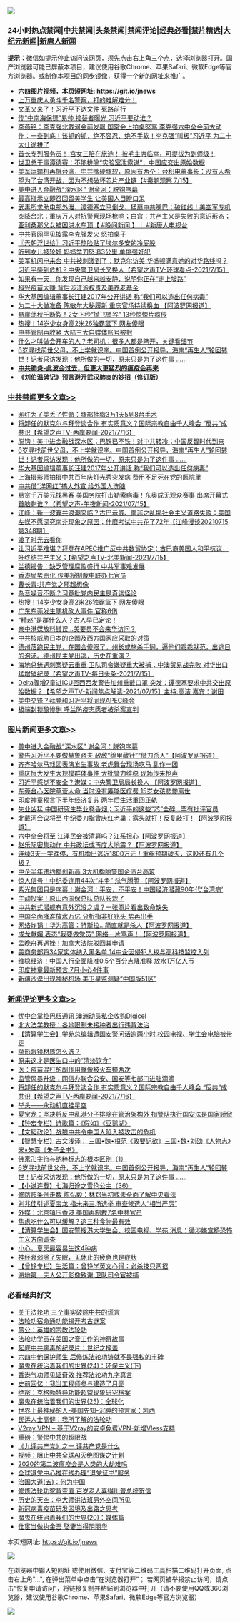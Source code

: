 ![](https://raw.githubusercontent.com/fqnews/bnews/master/64photo/fqnews-qr.jpg)

<div id="tt">
<h3>24小时热点禁闻|<a href="#%E4%B8%AD%E5%85%B1%E7%A6%81%E9%97%BB%E6%9B%B4%E5%A4%9A%E6%96%87%E7%AB%A0">中共禁闻</a>|<a href="#%E5%9B%BE%E7%89%87%E6%96%B0%E9%97%BB%E6%9B%B4%E5%A4%9A%E6%96%87%E7%AB%A0">头条禁闻</a>|<a href="#%E6%96%B0%E9%97%BB%E8%AF%84%E8%AE%BA%E6%9B%B4%E5%A4%9A%E6%96%87%E7%AB%A0">禁闻评论|<a href="#%E5%BF%85%E7%9C%8B%E7%BB%8F%E5%85%B8%E5%A5%BD%E6%96%87">经典必看|<a href="/video.md#%E7%A6%81%E7%89%87%E7%B2%BE%E9%80%89">禁片精选</a>|<a href="https://github.com/fqnews/djy/blob/master/gb/nf1351518.md#1">大纪元新闻</a>|<a href="https://github.com/fqnews/ntdtv/blob/master/gb/prog204.md#1">新唐人新闻</a></h3>
<div><b>提示：</b>微信如提示停止访问该网页，须先点击右上角三个点，选择浏览器打开。国产浏览器可能已屏蔽本项目，建议使用谷歌Chrome、苹果Safari、微软Edge等官方浏览器。或<a href="https://github.com/fqnews/bnews/blob/master/%E5%88%B6%E4%BD%9Cgit%E7%A6%81%E9%97%BB%E9%95%9C%E5%83%8F.md">制作本项目的同步镜像</a>，获得一个新的网址来推广。</div>
<ul>
<li><b><a href="http://d1.bdrive.tk/64.mp4" target="_blank">六四图片视频</a>，本页短网址: https://git.io/jnews</b></li>
<li><a href="/bannedvideo/20210716/1587937.md">上万重庆人勇斗千名警察，打的难解难分！</a></li>
<li><a href="/ccpdope/20210716/1588091.md">文革又来了！习近平下达文件 死路前行</a></li>
<li><a href="/cbnews/20210715/1587870.md">传“中南海保镖”易帅 接替者曝光 习近平要动谁？</a></li>
<li><a href="/comments/20210716/1588126.md">李燕铭：李克强北戴河会前发飙 国常会上拍桌怒骂 李克强六中全会前大动作：一查到底！该抓的抓，绝不容忍、绝不手软！李克强“叫板”习近平 为二十大仕途拼了</a></li>
<li><a href="/bannedvideo/20210715/1587874.md">首长专列服务员！   宫女三陪在旅途！        被毛主席临幸，可提拔为副师级！</a></li>
<li><a href="/headline/20210716/1588038.md">世卫总干事谭德赛：不能排除“实验室泄露说”，中国应交出原始数据</a></li>
<li><a href="/bannedvideo/20210716/1588063.md">美军运输机再抵台湾，中共嘴硬腿软，原因有两个；台积电董事长：没有人希望为了台湾开战，因为不想破坏芯片产业链【#秦鹏观察 7/15】</a></li>
<li><a href="/topimagenews/20210716/1587997.md">美中进入金融战“深水区” 谢金河：脱钩序幕</a></li>
<li><a href="/comments/20210716/1588199.md">最高指示立即召回留美学生 让美国人目瞪口呆</a></li>
<li><a href="/bannedvideo/20210716/1588166.md">武毒所求助电邮外泄，谭德塞立马倒戈，猛扇中共嘴巴；破红线！美空军专机突降台北；重庆万人对抗警察现场枪响；白宫：共产主义是失败的意识形态；亚利桑那父女被困洪水车顶【 #晚间新闻 】｜  #新唐人电视台</a></li>
<li><a href="/cnnews/20210716/1588203.md">中共官网罕见披露李克强发火 怒拍桌子</a></li>
<li><a href="/ssgc/20210716/1588159.md">〖兲朝浮世绘〗习近平热脸贴了埃尔多安的冷屁股</a></li>
<li><a href="/lifebaike/20210716/1588026.md">听到女儿被轮奸 妈妈举刀怒追3公里 单挑强奸犯</a></li>
<li><a href="/comments/20210716/1587956.md">美军机闪电来台  中共被刺激到了；默克尔访美 华盛顿满意她的对华路线吗？习近平感到危机？中央警卫局长又换人【希望之声TV-环球看点-2021/7/15】</a></li>
<li><a href="/funmedia/20210716/1588059.md">如果有一天，你发现自己越来越安静，说明你正在“走上坡路”</a></li>
<li><a href="/cbnews/20210716/1587998.md">科兴疫苗大赚 背后涉江派权贵及美养老基金</a></li>
<li><a href="/cbnews/20210716/1588364.md">华大基因编辑董事长汪建2017年公开讲话 称“我们可以造出任何病毒”</a></li>
<li><a href="/cnnews/20210716/1588272.md">为二十大做准备 陈敏尔大秘履新 重庆官场持续换血 【阿波罗网报道】</a></li>
<li><a href="/cnnews/20210716/1587958.md">悬崖荡秋千断裂！2女下秒“抛飞坠谷” 13秒惊悚片疯传</a></li>
<li><a href="/cbnews/20210716/1588168.md">热搜！14岁少女身高2米26独霸篮下 网友傻眼</a></li>
<li><a href="/cbnews/20210715/1587878.md">中共管制再收紧 大陆三大自媒体账号被封</a></li>
<li><a href="/lifebaike/20210716/1588027.md">什么才叫做会开车的人？老司机：很多人都是瞎开，关键看细节</a></li>
<li><a href="/comments/20210716/1588420.md">6岁寻找前世父母，不上学就识字。中国首例公开报导，海南“再生人”轮回转世！记者采访发现：他所做的一切，原来只是为了这件事 ......</a></li>
<li><b><a href="/comments/20200211/1275071.md" target="_blank">中共肺炎-此波会过去，但更大更猛烈的瘟疫会再来</a></b></li>
<li><b><a href="/comments/20200207/1272816.md" target="_blank">《刘伯温碑记》预言避开武汉肺炎的妙招（修订版）</a></b></li>
</ul>
</div>

<div class="catlist">
<h3><a href="/cbnews/" target="_blank">中共禁闻</a><span><a href="/cbnews/" target="_blank" rel="nofollow">更多文章>></a></span></h3>
<ul>
<li><a href="/cbnews/20210716/1588522.md" target="_blank">网红为了美丢了性命：腿部抽脂3万1天5到8台手术</a></li>
<li><a href="/comments/20210716/1588498.md" target="_blank">将卸任的默克尔与拜登谈合作 有实质意义？国际宗教自由千人峰会 “反共”成共识【希望之声TV-两岸要闻-2021/7/16】</a></li>
<li><a href="/cbnews/20210716/1588495.md" target="_blank">脱钩！美中进金融战深水区；巴铁已不铁！对中共转冷；中国反智时代到来</a></li>
<li><a href="/comments/20210716/1588420.md" target="_blank">6岁寻找前世父母，不上学就识字。中国首例公开报导，海南“再生人”轮回转世！记者采访发现：他所做的一切，原来只是为了这件事 &#8230;&#8230;</a></li>
<li><a href="/cbnews/20210716/1588364.md" target="_blank">华大基因编辑董事长汪建2017年公开讲话 称“我们可以造出任何病毒”</a></li>
<li><a href="/cbnews/20210716/1588312.md" target="_blank">上海摄影师拍摄中共百年庆灯光秀突发病 费用不足死在党的医院里</a></li>
<li><a href="/cbnews/20210716/1588282.md" target="_blank">中共借“洋网红”搞大外宣 给外国人洗脑</a></li>
<li><a href="/comments/20210716/1588263.md" target="_blank">悬赏千万美元找黑客 美国务院打击勒索病毒！东奥成无观众赛事 出席开幕式首脑剩谁？【希望之声-午夜新闻-2021/07/15】</a></li>
<li><a href="/cbnews/20210716/1588262.md" target="_blank">江峰：新一波弃共浪潮来临？古巴示威、南非之乱揭社会主义道路失败；美国左媒不愿深究南非现象之原因；什麽考试中共花了72年【江峰漫谈20210715第348期】</a></li>
<li><a href="/comments/20210716/1588247.md" target="_blank">渡了时光去看你</a></li>
<li><a href="/comments/20210716/1588215.md" target="_blank">让习近平难堪？拜登在APEC推广反中共数贸协定；古巴裔美国人和平抗议，吁终结共产主义；【希望之声TV-北美新闻-2021/7/15】</a></li>
<li><a href="/cbnews/20210716/1588191.md" target="_blank">兰德报告：缺乏管理腐败盛行 中共军事难发展</a></li>
<li><a href="/cbnews/20210716/1588190.md" target="_blank">香港局势恶化 传美将制裁中联办七官员</a></li>
<li><a href="/comments/20210716/1588162.md" target="_blank">曹长青∶共产党之邪超想像</a></li>
<li><a href="/cbnews/20210716/1588169.md" target="_blank">杂音噪音不断？习竟批党内民主是奇谈怪论</a></li>
<li><a href="/cbnews/20210716/1588168.md" target="_blank">热搜！14岁少女身高2米26独霸篮下 网友傻眼</a></li>
<li><a href="/cbnews/20210716/1588167.md" target="_blank">广东东莞发生随机砍人事件 官称6伤</a></li>
<li><a href="/cbnews/20210716/1588153.md" target="_blank">“精赵”是群什么人？古人早已定论！</a></li>
<li><a href="/cbnews/20210716/1588112.md" target="_blank">亲中港媒放料错误…美要员不会来华访问？</a></li>
<li><a href="/comments/20210716/1588111.md" target="_blank">中共核威胁日本的企图及西方国家应采取的对策</a></li>
<li><a href="/comments/20210716/1588092.md" target="_blank">德州落跑民主党，在国会傻眼了。州长或施杀手锏，逼他们乖乖就范，出逃目的泡汤。德州民主党出逃，历史在重演？</a></li>
<li><a href="/comments/20210716/1588087.md" target="_blank">海地总统遇刺案疑云重重 卫队司令嫌疑重大被捕；中澳贸易战完败 对华出口猛增破纪录【希望之声TV-每日头条-2021/7/15】</a></li>
<li><a href="/comments/20210716/1588086.md" target="_blank">Delta骤增7童进ICU密西西发警告加州重戴口罩  突发：谭德塞要求中共交出原始数据？【希望之声TV-新闻焦点解读-2021/07/15】主持:高洁  嘉宾：谢田</a></li>
<li><a href="/cbnews/20210716/1588043.md" target="_blank">美中交锋？拜登和习近平将同现APEC峰会</a></li>
<li><a href="/cbnews/20210716/1588042.md" target="_blank">极端封锁酿惨剧 呼兰防疫志愿者被杀案宣判</a></li>

</ul>
</div>
<div class="catlist">
<h3><a href="/topimagenews/" target="_blank">图片新闻</a><span><a href="/topimagenews/" target="_blank" rel="nofollow">更多文章>></a></span></h3>
<ul>
<li><a href="/topimagenews/20210716/1587997.md" target="_blank">美中进入金融战“深水区” 谢金河：脱钩序幕</a></li>
<li><a href="/topimagenews/20210715/1587586.md" target="_blank">警告习近平不要做赫鲁晓夫 政敌“绵里藏针”“借刀杀人”【阿波罗网报道】</a></li>
<li><a href="/topimagenews/20210715/1587554.md" target="_blank">齐齐哈尔马戏团表演发生事故 老虎舞台现场吃马 乱作一团</a></li>
<li><a href="/topimagenews/20210715/1587536.md" target="_blank">重庆恒大发生大规模群体事件 大批警力维稳 现场传来枪声</a></li>
<li><a href="/topimagenews/20210715/1587502.md" target="_blank">习近平感觉不安全？港媒：中央警卫局局长换人 【阿波罗网报道】</a></li>
<li><a href="/topimagenews/20210715/1587324.md" target="_blank">东莞台心医院草菅人命 当时没有筹够医疗费 15岁女孩悲惨离世</a></li>
<li><a href="/topimagenews/20210715/1587248.md" target="_blank">印度神童预言下半年经济复苏 两年后生活重回正轨</a></li>
<li><a href="/topimagenews/20210714/1587052.md" target="_blank">失业凶猛 中国研究生毕业卷香烟；习近平的这些“芯”全碎&#8230;罕有批评官员</a></li>
<li><a href="/topimagenews/20210714/1586860.md" target="_blank">北戴河会议将至 中纪委刀指曾庆红老巢：露头就打！反复敲打！【阿波罗网报道】</a></li>
<li><a href="/topimagenews/20210713/1586149.md" target="_blank">六中全会将至 江泽民会被清算吗？江系担心【阿波罗网报道】</a></li>
<li><a href="/topimagenews/20210713/1586069.md" target="_blank">赵乐际密集动作 中共政坛或再度大地震？【阿波罗网报道】</a></li>
<li><a href="/topimagenews/20210713/1586042.md" target="_blank">连续3天一字跌停，有机构出逃近1800万元！重组预期破灭，这股还有几个板？</a></li>
<li><a href="/topimagenews/20210713/1585784.md" target="_blank">中企半年违约额创新高 3大机构响警国企债台高筑</a></li>
<li><a href="/topimagenews/20210712/1585372.md" target="_blank">惊人信号！中纪委连用44次“斗争” 杀气腾腾 【阿波罗网报道】</a></li>
<li><a href="/topimagenews/20210712/1585184.md" target="_blank">紫光集团只是序幕！谢金河：平安，不平安！中国经济潜藏90年代‘台湾病’</a></li>
<li><a href="/topimagenews/20210711/1584916.md" target="_blank">主动投案！原山西国保总队总队长栽了</a></li>
<li><a href="/topimagenews/20210711/1584789.md" target="_blank">中共新式潜舰有意外沉没之虞？一张照片看出致命缺失</a></li>
<li><a href="/topimagenews/20210711/1584605.md" target="_blank">中国全面降准放水万亿 分析指非好兆头 势再出手</a></li>
<li><a href="/topimagenews/20210710/1584331.md" target="_blank">网络炸锅！华为高管：特斯拉…简直就是杀人【阿波罗网报道】</a></li>
<li><a href="/topimagenews/20210710/1584260.md" target="_blank">成龙献媚 表态“我要做党员” 网络一片骂声！【阿波罗网报道】</a></li>
<li><a href="/topimagenews/20210710/1584235.md" target="_blank">孟晚舟再遇挫！加拿大法院驳回其申请</a></li>
<li><a href="/topimagenews/20210710/1584006.md" target="_blank">美商务部将34家实体纳入黑名单 14中企因侵犯人权与高科技监控入列</a></li>
<li><a href="/topimagenews/20210710/1583935.md" target="_blank">维稳经济！中国人行全面降准0.5个百分点降准释 放水1万亿人币</a></li>
<li><a href="/topimagenews/20210709/1583469.md" target="_blank">印度神童最新预言 7月小心4件事</a></li>
<li><a href="/topimagenews/20210709/1583332.md" target="_blank">新疆沙漠出现神秘机场 美卫星监测疑“中国版51区”</a></li>

</ul>
</div>
<div class="catlist">
<h3><a href="/comments/" target="_blank">新闻评论</a><span><a href="/comments/" target="_blank" rel="nofollow">更多文章>></a></span></h3>
<ul>
<li><a href="/comments/20210716/1588539.md" target="_blank">忧中企掌控巴纽通讯 澳洲动员私企收购Digicel</a></li>
<li><a href="/comments/20210716/1588535.md" target="_blank">北大法学教授：各地限制未接种者出行违背法治</a></li>
<li><a href="/comments/20210716/1588533.md" target="_blank">【清算学生会】学苑总编辑遭国安警问话逾两小时 校园电视、学生会电脑被带走</a></li>
<li><a href="/comments/20210716/1588530.md" target="_blank">隐形眼镜材质怎么选？</a></li>
<li><a href="/comments/20210716/1588529.md" target="_blank">原来这才是医生口中的“清淡饮食”</a></li>
<li><a href="/comments/20210716/1588528.md" target="_blank">医：疫苗混打的副作用就像被火车撞两次</a></li>
<li><a href="/comments/20210716/1588500.md" target="_blank">监管风暴升级：网信办联合公安、国安等七部门进驻滴滴</a></li>
<li><a href="/comments/20210716/1588498.md" target="_blank">将卸任的默克尔与拜登谈合作 有实质意义？国际宗教自由千人峰会 “反共”成共识【希望之声TV-两岸要闻-2021/7/16】</a></li>
<li><a href="/comments/20210716/1588459.md" target="_blank">举头——永动机直挂星空</a></li>
<li><a href="/comments/20210716/1588457.md" target="_blank">夏宝龙：坚决将反中乱港分子排除在管治架构外 指警队执行国安法是国家骄傲</a></li>
<li><a href="/comments/20210716/1588456.md" target="_blank">【钟宏专栏】诗歌篇：《假如》《豆鹅湖》</a></li>
<li><a href="/comments/20210716/1588440.md" target="_blank">【文韬政论】战狼中共令中国人陷入被攻击的危机</a></li>
<li><a href="/comments/20210716/1588430.md" target="_blank">【智慧专栏】古文浅译： 三国•魏•桓范《政要记欲》三国•魏•刘劭《人物志》宋•朱熹《朱子全书》</a></li>
<li><a href="/comments/20210716/1588429.md" target="_blank">佛家卍字符与纳粹标志的根本区别（1）</a></li>
<li><a href="/comments/20210716/1588420.md" target="_blank">6岁寻找前世父母，不上学就识字。中国首例公开报导，海南“再生人”轮回转世！记者采访发现：他所做的一切，原来只是为了这件事 &#8230;&#8230;</a></li>
<li><a href="/comments/20210716/1588416.md" target="_blank">【小说连载】七海归途之雪伦公主（36）</a></li>
<li><a href="/comments/20210716/1588415.md" target="_blank">修防贿条例走数 陈弘毅：林郑当初或未全面了解中央看法</a></li>
<li><a href="/comments/20210716/1588414.md" target="_blank">刘兆佳引述夏宝龙 指未来三场选举 审查候选人“相当严厉”</a></li>
<li><a href="/comments/20210716/1588413.md" target="_blank">外媒：北京镇压香港 美国再制裁7名中共官员</a></li>
<li><a href="/comments/20210716/1588412.md" target="_blank">焦虑吃什么可以缓解？这三种食物最有效</a></li>
<li><a href="/comments/20210716/1588411.md" target="_blank">【清算学生会】国安警搜港大学生会、校园电视、学苑 消息：循涉嫌宣扬恐怖主义方向调查</a></li>
<li><a href="/comments/20210716/1588410.md" target="_blank">小心，夏天最容易生这4种病</a></li>
<li><a href="/comments/20210716/1588409.md" target="_blank">神经衰弱除了失眠，无休止的疲惫也是症状</a></li>
<li><a href="/comments/20210716/1588408.md" target="_blank">【曾铮专栏】生活篇：曾铮学英文心得：必杀技只两招</a></li>
<li><a href="/comments/20210716/1588396.md" target="_blank">海地第一夫人公开影像致谢 卫队司令官被捕</a></li>

</ul>
</div>

<div class="catlist">
<h3>必看经典好文</h3>
<ul>
<li><a href="/cbnews/20200703/1354907.md" target="_blank">关于法轮功 三个事实破除中共的谎言</a></li>
<li><a href="/tculture/20121025/73079.md" target="_blank">法轮功宿命通功能揭开考古谜案</a></li>
<li><a href="/comments/20200313/1292991.md" target="_blank">愚公：英雄的宗教法轮功</a></li>
<li><a href="/comments/20200511/1326751.md" target="_blank">法轮功学员在美国之音工作的神奇故事</a></li>
<li><a href="/comments/20200702/1354076.md" target="_blank">起底中共病毒的纪录片：世纪之掩盖</a></li>
<li><a href="/comments/20200926/1403542.md" target="_blank">六四中他保护师生 后修炼法轮功铸就不畏强权的丰碑</a></li>
<li><a href="/cbnews/20180907/994846.md" target="_blank">魔鬼在统治着我们的世界(24)：环保主义(下)</a></li>
<li><a href="/comments/20200517/1330064.md" target="_blank">香港气功师见证奇效 推荐法轮功九字真言</a></li>
<li><a href="/aomi/history/20141104/323033.md" target="_blank">史前回忆：我当工程师参与建造了月亮</a></li>
<li><a href="/comments/20200705/783265.md" target="_blank">绝密：克格勃特异功能超常现象研究档案</a></li>
<li><a href="/comments/20181017/1014654.md" target="_blank">魔鬼在统治着我们的世界(25)：全球化</a></li>
<li><a href="/comments/20200605/783244.md" target="_blank">世界上最神秘的人-美国先知-沉睡的预言家：凯西</a></li>
<li><a href="/ccpdope/20200729/1369047.md" target="_blank">民运人士高健：我所了解的法轮功</a></li>
<li><a href="/comments/20210402/1257608.md" target="_blank">V2ray VPN &#8211; 基于V2ray的安卓免费VPN-新增Vless支持</a></li>
<li><a href="/comments/20200717/1362287.md" target="_blank">重磅：警惕中共的超限战</a></li>
<li><a href="/bookonline/20131116/201056.md" target="_blank">《九评共产党》之一 评共产党是什么</a></li>
<li><a href="/comments/20201221/1451945.md" target="_blank">视频：阻止中共全球AI灭绝图谋之计划</a></li>
<li><a href="/comments/20200712/1359432.md" target="_blank">2020的第二波瘟疫会是人类的大劫难吗</a></li>
<li><a href="/cbnews/20200819/1382346.md" target="_blank">全球退党中心推在线办理“退党证书”服务</a></li>
<li><a href="/cbnews/20180311/913065.md" target="_blank">治国大道(五)：何为中国</a></li>
<li><a href="/comments/20210312/1502969.md" target="_blank">修炼法轮功驼背变直 百岁老人喜得川普总统贺信</a></li>
<li><a href="/tculture/20121025/73064.md" target="_blank">历史的天空：李大师讲法班另外空间所见</a></li>
<li><a href="/comments/20200917/1029129.md" target="_blank">新冠病毒疫苗研发困境及出路之思考</a></li>
<li><a href="/comments/20180725/976787.md" target="_blank">魔鬼在统治着我们的世界(20)：媒体篇</a></li>
<li><a href="/lifebaike/20161111/612348.md" target="_blank">仕宦当做执金吾 娶妻当得阴丽华</a></li>

</ul>
</div>

本页短网址: https://git.io/jnews

![](https://raw.githubusercontent.com/fqnews/bnews/master/64photo/fqnews-qr.jpg)

在浏览器中输入短网址 或使用微信、支付宝等二维码工具扫描二维码打开页面, 点击右上角"...", 在弹出菜单中点击“在浏览器打开”； 若网页被举报禁止访问，请点击“恢复申请访问”，将链接复制并粘贴到浏览器中打开（请不要使用QQ或360浏览器，建议使用谷歌Chrome、苹果Safari、微软Edge等官方浏览器）

![](https://raw.githubusercontent.com/fqnews/bnews/master/64photo/wx.jpg)